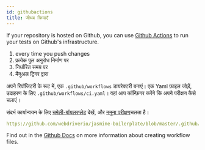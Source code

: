 ```yaml
---
id: githubactions
title: जीथब क्रियाएँ
---
```


If your repository is hosted on Github, you can use [Github Actions](https://docs.github.com/en/actions) to run your tests on Github's infrastructure.

1. every time you push changes
2. प्रत्येक पुल अनुरोध निर्माण पर
3. निर्धारित समय पर
4. मैनुअल ट्रिगर द्वारा

अपने रिपॉजिटरी के रूट में, एक `.github/workflows` डायरेक्टरी बनाएं। एक Yaml फ़ाइल जोड़ें, उदाहरण के लिए `.github/workflows/ci.yaml`। वहां आप कॉन्फ़िगर करेंगे कि अपने परीक्षण कैसे चलाएं।

संदर्भ कार्यान्वयन के लिए [चमेली-बॉयलरप्लेट](https://github.com/webdriverio/jasmine-boilerplate/blob/master/.github/workflows/ci.yaml) देखें, और [नमूना परीक्षण](https://github.com/webdriverio/jasmine-boilerplate/actions?query=workflow%3ACI)चलता है।

```yaml reference
https://github.com/webdriverio/jasmine-boilerplate/blob/master/.github/workflows/ci.yaml
```

Find out in the [Github Docs](https://docs.github.com/en/actions/managing-workflow-runs-and-deployments/managing-workflow-runs/manually-running-a-workflow?tool=cli) on more information about creating workflow files.
